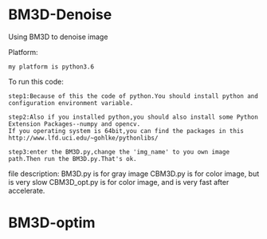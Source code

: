 # BM3D-Denoise
Using BM3D to denoise image


Platform:

	my platform is python3.6


To run this code:

  	step1:Because of this the code of python.You should install python and configuration environment variable.
  	
  	step2:Also if you installed python,you should also install some Python Extension Packages--numpy and opencv.
  	If you operating system is 64bit,you can find the packages in this http://www.lfd.uci.edu/~gohlke/pythonlibs/  
  	
  	step3:enter the BM3D.py,change the 'img_name' to you own image path.Then run the BM3D.py.That's ok.

file description:
BM3D.py is for gray image
CBM3D.py is for color image, but is very slow
CBM3D_opt.py is for color image, and is very fast after accelerate.
# BM3D-optim
